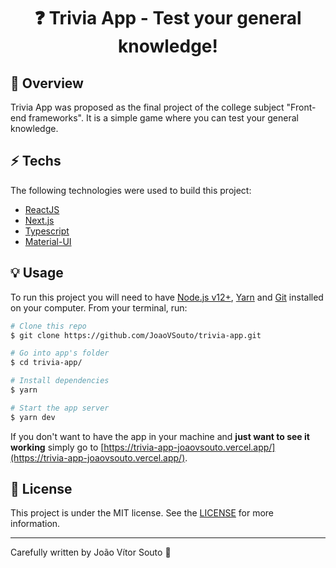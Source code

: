 <h1 align="center">❓ Trivia App - Test your general knowledge!</h1>

## :tada: Overview

Trivia App was proposed as the final project of the college subject "Front-end frameworks". It is a simple game where you can test your general knowledge.

## :zap: Techs

The following technologies were used to build this project:

- [ReactJS](https://reactjs.org/)
- [Next.js](https://nextjs.org/)
- [Typescript](https://www.typescriptlang.org/)
- [Material-UI](https://material-ui.com/)

## :bulb: Usage

To run this project you will need to have [Node.js v12+](https://nodejs.org/en/), [Yarn](https://yarnpkg.com/) and [Git](https://git-scm.com/) installed on your computer. From your terminal, run:

```bash
# Clone this repo
$ git clone https://github.com/JoaoVSouto/trivia-app.git

# Go into app's folder
$ cd trivia-app/

# Install dependencies
$ yarn

# Start the app server
$ yarn dev
```

If you don't want to have the app in your machine and **just want to see it working** simply go to [https://trivia-app-joaovsouto.vercel.app/](https://trivia-app-joaovsouto.vercel.app/).

## :page_facing_up: License

This project is under the MIT license. See the [LICENSE](https://github.com/JoaoVSouto/trivia-app/blob/main/LICENSE) for more information.

---

Carefully written by João Vítor Souto :ocean:
